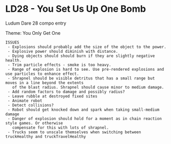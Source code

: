 LD28 - You Set Us Up One Bomb
====

Ludum Dare 28 compo entry

Theme: You Only Get One


	ISSUES
	 - Explosions should probably add the size of the object to the power.
	 - Explosive power should diminish with distance.
	 - Dying objects should should burn if they are slightly negative health.
	 - Trim particle effects - smoke is too heavy.
	 - Range of explosion is hard to see. Use pre-rendered explosions and use particles to enhance effect.
	 - Shrapnel should be visible detritus that has a small range but moves in a line beyond the extents
	   of the blast radius. Shrapnel should cause minor to medium damage.
	 - Add random factors to damage and possibly radius?
	 - Leave rubble at destroyed fixed sites
	 - Animate robot
	 - Detect collisions?
	 - Robot should get knocked down and spark when taking small-medium damage
	 - Danger of explosion should hold for a moment as in chain reaction style games. Or otherwise
	   compensate for this with lots of shrapnel.
	 - Trucks seem to unscale themselves when switching between truckHealthy and truckTravelHealthy

	 
